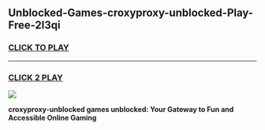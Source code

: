
## Unblocked-Games-croxyproxy-unblocked-Play-Free-2l3qi
<h3>
<a href="https://premium76.site?title=croxyproxy-unblocked&ref=23A">CLICK TO PLAY</a></h3>
<hr>

<h3>
<a href="https://premium76.site?title=croxyproxy-unblocked&ref=23A">CLICK 2 PLAY</a>
  
</h3>

<a href="https://premium76.site?title=croxyproxy-unblocked&ref=23A"><img src="https://clearcache.store/games.png"></a>


**croxyproxy-unblocked games unblocked: Your Gateway to Fun and Accessible Online Gaming**
